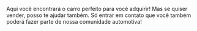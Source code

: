 Aqui você encontrará o carro perfeito para você adquirir! Mas se quiser vender, posso te ajudar também. Só entrar em contato que você também poderá fazer parte de nossa comunidade automotiva!
